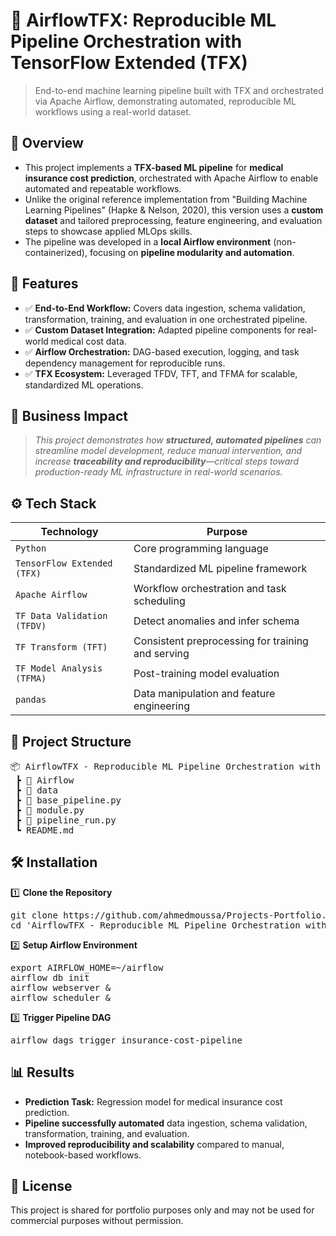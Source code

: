 # 📌 AirflowTFX: Reproducible ML Pipeline Orchestration with TensorFlow Extended (TFX)
> End-to-end machine learning pipeline built with TFX and orchestrated via Apache Airflow, demonstrating automated, reproducible ML workflows using a real-world dataset.


## 📖 Overview
 - This project implements a **TFX-based ML pipeline** for **medical insurance cost prediction**, orchestrated with Apache Airflow to enable automated and repeatable workflows.
- Unlike the original reference implementation from "Building Machine Learning Pipelines" (Hapke & Nelson, 2020), this version uses a **custom dataset** and tailored preprocessing, feature engineering, and evaluation steps to showcase applied MLOps skills.
 - The pipeline was developed in a **local Airflow environment** (non-containerized), focusing on **pipeline modularity and automation**.


## 🚀 Features
- ✅ **End-to-End Workflow:** Covers data ingestion, schema validation, transformation, training, and evaluation in one orchestrated pipeline.
- ✅ **Custom Dataset Integration:** Adapted pipeline components for real-world medical cost data.
- ✅ **Airflow Orchestration:** DAG-based execution, logging, and task dependency management for reproducible runs.
- ✅ **TFX Ecosystem:** Leveraged TFDV, TFT, and TFMA for scalable, standardized ML operations.


## 🏢 Business Impact
   > *This project demonstrates how **structured, automated pipelines** can streamline model development, reduce manual intervention, and increase **traceability and reproducibility**—critical steps toward production-ready ML infrastructure in real-world scenarios.*


## ⚙️ Tech Stack
| Technology                  | Purpose                                           |
| --------------------------- | ------------------------------------------------- |
| `Python`                    | Core programming language                         |
| `TensorFlow Extended (TFX)` | Standardized ML pipeline framework                |
| `Apache Airflow`            | Workflow orchestration and task scheduling        |
| `TF Data Validation (TFDV)` | Detect anomalies and infer schema                 |
| `TF Transform (TFT)`        | Consistent preprocessing for training and serving |
| `TF Model Analysis (TFMA)`  | Post-training model evaluation                    |
| `pandas`                    | Data manipulation and feature engineering         |


## 📂 Project Structure
<pre>
📦 AirflowTFX - Reproducible ML Pipeline Orchestration with TensorFlow Extended (TFX)
 ┣ 📂 Airflow
 ┣ 📂 data
 ┣ 📜 base_pipeline.py
 ┣ 📜 module.py
 ┣ 📜 pipeline_run.py
 ┗ README.md
</pre>


## 🛠️ Installation
1️⃣ **Clone the Repository**
<pre>
git clone https://github.com/ahmedmoussa/Projects-Portfolio.git
cd 'AirflowTFX - Reproducible ML Pipeline Orchestration with TensorFlow Extended (TFX)'
</pre>

2️⃣ **Setup Airflow Environment**
<pre>
export AIRFLOW_HOME=~/airflow
airflow db init
airflow webserver &
airflow scheduler &
</pre>

3️⃣ **Trigger Pipeline DAG**
<pre>
airflow dags trigger insurance-cost-pipeline
</pre>


## 📊 Results
   - **Prediction Task:** Regression model for medical insurance cost prediction.
   - **Pipeline successfully automated** data ingestion, schema validation, transformation, training, and evaluation.
   - **Improved reproducibility and scalability** compared to manual, notebook-based workflows.

## 📝 License
This project is shared for portfolio purposes only and may not be used for commercial purposes without permission.